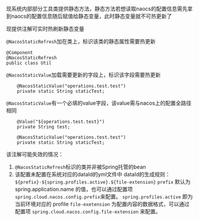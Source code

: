 现系统内部部分工具类提供静态方法，静态方法若想读取naocs的配置信息需先拿到naocs的配置信息随后赋值给静态变量，此时静态变量就不可热更新了

现提供注解可实时热刷新静态变量

`@NacosStaticRefresh`加在类上，标识该类的静态属性需要热更新

```
@Component
@NacosStaticRefresh
public class Util 
```

`@NacosStaticValue`加载需要更新的字段上，标识该字段需要热更新

```
    @NacosStaticValue("operations.test.test")
    private static String staticTest;
```

`@NacosStaticValue`有一个必填的value字段，该value需与nacos上的配置全路径相同

```
    @Value("${operations.test.test}")
    private String test;

    @NacosStaticValue("operations.test.test")
    private static String staticTest;
```

该注解可能失效的情况：

1. `@NacosStaticRefresh`标识的类并非被Spring托管的bean
2. 该配置未配置在系统对应的dataId的yml文件中 dataId的生成规则： `${prefix}-${spring.profiles.active}.${file-extension}` `prefix` 默认为 spring.application.name 的值，也可以通过配置项 `spring.cloud.nacos.config.prefix`来配置。 `spring.profiles.active` 即为当前环境对应的 profile `file-exetension` 为配置内容的数据格式，可以通过配置项 `spring.cloud.nacos.config.file-extension` 来配置。

